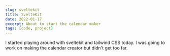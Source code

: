 ```yaml
---
slug: sveltekit
title: SvelteKit
date: 2022-01-17
excerpt: About to start the calendar maker
tags: [code, project]
---
```


I started playing around with sveltekit and tailwind CSS today. I was going to work on making the calendar creator but didn't get too far.
